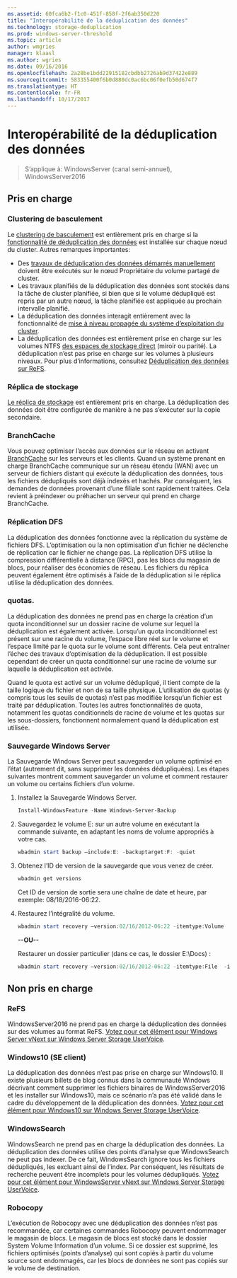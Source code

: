 ```yaml
---
ms.assetid: 60fca6b2-f1c0-451f-858f-2f6ab350d220
title: "Interopérabilité de la déduplication des données"
ms.technology: storage-deduplication
ms.prod: windows-server-threshold
ms.topic: article
author: wmgries
manager: klaasl
ms.author: wgries
ms.date: 09/16/2016
ms.openlocfilehash: 2a28be1bdd22915182cbdbb2726ab9d37422e889
ms.sourcegitcommit: 583355400f6b0d880dc0ac6bc06f0efb50d674f7
ms.translationtype: HT
ms.contentlocale: fr-FR
ms.lasthandoff: 10/17/2017
---
```

# <a name="data-deduplication-interoperability"></a>Interopérabilité de la déduplication des données

> S’applique à: WindowsServer (canal semi-annuel), WindowsServer2016

## <a id="supported"></a>Pris en charge

### <a id="supported-clusters"></a>Clustering de basculement

Le [clustering de basculement](../..//failover-clustering/failover-clustering-overview.md) est entièrement pris en charge si la [fonctionnalité de déduplication des données](install-enable.md#install-dedup) est installée sur chaque nœud du cluster. Autres remarques importantes:

* Des [travaux de déduplication des données démarrés manuellement](run.md#running-dedup-jobs-manually) doivent être exécutés sur le nœud Propriétaire du volume partagé de cluster.
* Les travaux planifiés de la déduplication des données sont stockés dans la tâche de cluster planifiée, si bien que si le volume dédupliqué est repris par un autre nœud, la tâche planifiée est appliquée au prochain intervalle planifié.
* La déduplication des données interagit entièrement avec la fonctionnalité de [mise à niveau propagée du système d’exploitation du cluster](../..//failover-clustering/cluster-operating-system-rolling-upgrade.md).
* La déduplication des données est entièrement prise en charge sur les volumes NTFS [des espaces de stockage direct](../storage-spaces/storage-spaces-direct-overview.md) (miroir ou parité). La déduplication n’est pas prise en charge sur les volumes à plusieurs niveaux. Pour plus d’informations, consultez [Déduplication des données sur ReFS](interop.md#unsupported-refs).

### <a id="supported-storage-replica"></a>Réplica de stockage
[Le réplica de stockage](../storage-replica/storage-replica-overview.md) est entièrement pris en charge. La déduplication des données doit être configurée de manière à ne pas s’exécuter sur la copie secondaire.

### <a id="supported-branchcache"></a>BranchCache
Vous pouvez optimiser l’accès aux données sur le réseau en activant [BranchCache](../../networking/branchcache/branchcache.md) sur les serveurs et les clients. Quand un système prenant en charge BranchCache communique sur un réseau étendu (WAN) avec un serveur de fichiers distant qui exécute la déduplication des données, tous les fichiers dédupliqués sont déjà indexés et hachés. Par conséquent, les demandes de données provenant d’une filiale sont rapidement traitées. Cela revient à préindexer ou préhacher un serveur qui prend en charge BranchCache.

### <a id="supported-dfsr"></a>Réplication DFS
La déduplication des données fonctionne avec la réplication du système de fichiers DFS. L’optimisation ou la non optimisation d’un fichier ne déclenche de réplication car le fichier ne change pas. La réplication DFS utilise la compression différentielle à distance (RPC), pas les blocs du magasin de blocs, pour réaliser des économies de réseau. Les fichiers du réplica peuvent également être optimisés à l’aide de la déduplication si le réplica utilise la déduplication des données.

### <a id="supported-quotas"></a>quotas.
La déduplication des données ne prend pas en charge la création d’un quota inconditionnel sur un dossier racine de volume sur lequel la déduplication est également activée. Lorsqu’un quota inconditionnel est présent sur une racine du volume, l’espace libre réel sur le volume et l’espace limité par le quota sur le volume sont différents. Cela peut entraîner l’échec des travaux d’optimisation de la déduplication. Il est possible cependant de créer un quota conditionnel sur une racine de volume sur laquelle la déduplication est activée. 

Quand le quota est activé sur un volume dédupliqué, il tient compte de la taille logique du fichier et non de sa taille physique. L’utilisation de quotas (y compris tous les seuils de quotas) n’est pas modifiée lorsqu’un fichier est traité par déduplication. Toutes les autres fonctionnalités de quota, notamment les quotas conditionnels de racine de volume et les quotas sur les sous-dossiers, fonctionnent normalement quand la déduplication est utilisée.

### <a id="supported-windows-server-backup"></a>Sauvegarde Windows Server
La Sauvegarde Windows Server peut sauvegarder un volume optimisé en l’état (autrement dit, sans supprimer les données dédupliquées). Les étapes suivantes montrent comment sauvegarder un volume et comment restaurer un volume ou certains fichiers d’un volume.
1. Installez la Sauvegarde Windows Server.  
    ```PowerShell
    Install-WindowsFeature -Name Windows-Server-Backup
    ```

2. Sauvegardez le volume E: sur un autre volume en exécutant la commande suivante, en adaptant les noms de volume appropriés à votre cas.  
    ```PowerShell
    wbadmin start backup –include:E: -backuptarget:F: -quiet
    ```
3. Obtenez l’ID de version de la sauvegarde que vous venez de créer.

    ```PowerShell
    wbadmin get versions
    ```

    Cet ID de version de sortie sera une chaîne de date et heure, par exemple: 08/18/2016-06:22.

4. Restaurez l’intégralité du volume.
    ```PowerShell
    wbadmin start recovery –version:02/16/2012-06:22 -itemtype:Volume  -items:E: -recoveryTarget:E:
    ```

    **--OU--**  

    Restaurer un dossier particulier (dans ce cas, le dossier E:\Docs) :
    ```PowerShell
    wbadmin start recovery –version:02/16/2012-06:22 -itemtype:File  -items:E:\Docs  -recursive
    ```

## <a id="unsupported"></a>Non pris en charge
### <a id="unsupported-refs"></a>ReFS
WindowsServer2016 ne prend pas en charge la déduplication des données sur des volumes au format ReFS. [Votez pour cet élément pour Windows Server vNext sur Windows Server Storage UserVoice](https://windowsserver.uservoice.com/forums/295056-storage/suggestions/7962813-support-deduplication-on-refs).

### <a id="unsupported-windows-client"></a>Windows10 (SE client)
La déduplication des données n’est pas prise en charge sur Windows10. Il existe plusieurs billets de blog connus dans la communauté Windows décrivant comment supprimer les fichiers binaires de WindowsServer2016 et les installer sur Windows10, mais ce scénario n’a pas été validé dans le cadre du développement de la déduplication des données. [Votez pour cet élément pour Windows10 sur Windows Server Storage UserVoice](https://windowsserver.uservoice.com/forums/295056-storage/suggestions/9011008-add-deduplication-support-to-client-os).

### <a id="unsupported-windows-search"></a>WindowsSearch
WindowsSearch ne prend pas en charge la déduplication des données. La déduplication des données utilise des points d’analyse que WindowsSearch ne peut pas indexer. De ce fait, WindowsSearch ignore tous les fichiers dédupliqués, les excluant ainsi de l’index. Par conséquent, les résultats de recherche peuvent être incomplets pour les volumes dédupliqués. [Votez pour cet élément pour WindowsServer vNext sur Windows Server Storage UserVoice](https://windowsserver.uservoice.com/forums/295056-storage/suggestions/17888647-make-windows-search-service-work-with-data-dedupli).

### <a id="unsupported-robocopy"></a>Robocopy
L’exécution de Robocopy avec une déduplication des données n’est pas recommandée, car certaines commandes Robocopy peuvent endommager le magasin de blocs. Le magasin de blocs est stocké dans le dossier System Volume Information d’un volume. Si ce dossier est supprimé, les fichiers optimisés (points d’analyse) qui sont copiés à partir du volume source sont endommagés, car les blocs de données ne sont pas copiés sur le volume de destination.